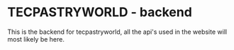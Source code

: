 # TECPASTRYWORLD - backend

This is the backend for tecpastryworld, all the api's used in the website will most likely be here.
